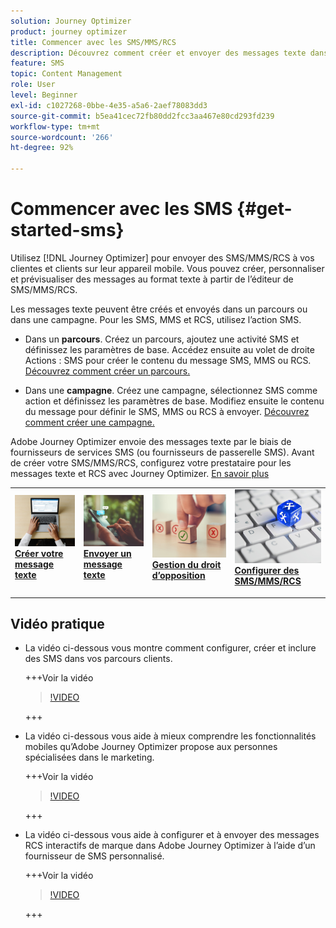 ```yaml
---
solution: Journey Optimizer
product: journey optimizer
title: Commencer avec les SMS/MMS/RCS
description: Découvrez comment créer et envoyer des messages texte dans Journey Optimizer.
feature: SMS
topic: Content Management
role: User
level: Beginner
exl-id: c1027268-0bbe-4e35-a5a6-2aef78083dd3
source-git-commit: b5ea41cec72fb80dd2fcc3aa467e80cd293fd239
workflow-type: tm+mt
source-wordcount: '266'
ht-degree: 92%

---
```


# Commencer avec les SMS {#get-started-sms}

Utilisez [!DNL Journey Optimizer] pour envoyer des SMS/MMS/RCS à vos clientes et clients sur leur appareil mobile. Vous pouvez créer, personnaliser et prévisualiser des messages au format texte à partir de l’éditeur de SMS/MMS/RCS.

Les messages texte peuvent être créés et envoyés dans un parcours ou dans une campagne. Pour les SMS, MMS et RCS, utilisez l’action SMS.

* Dans un **parcours**. Créez un parcours, ajoutez une activité SMS et définissez les paramètres de base. Accédez ensuite au volet de droite Actions : SMS pour créer le contenu du message SMS, MMS ou RCS. [Découvrez comment créer un parcours.](../building-journeys/journey-gs.md)

* Dans une **campagne**. Créez une campagne, sélectionnez SMS comme action et définissez les paramètres de base. Modifiez ensuite le contenu du message pour définir le SMS, MMS ou RCS à envoyer. [Découvrez comment créer une campagne.](../campaigns/create-campaign.md#configure)

Adobe Journey Optimizer envoie des messages texte par le biais de fournisseurs de services SMS (ou fournisseurs de passerelle SMS). Avant de créer votre SMS/MMS/RCS, configurez votre prestataire pour les messages texte et RCS avec Journey Optimizer. [En savoir plus](sms-configuration.md)

<table style="table-layout:fixed"><tr style="border: 0;">
<td>
<a href="create-sms.md">
<img alt="Prospect" src="../assets/do-not-localize/sms-create.jpeg">
</a>
<div><a href="create-sms.md"><strong>Créer votre message texte</strong>
</div>
<p>
</td>
<td>
<a href="send-sms.md">
<img alt="Peu fréquent" src="../assets/do-not-localize/sms-sending.jpg">
</a>
<div>
<a href="send-sms.md"><strong>Envoyer un message texte</strong></a>
</div>
<p></td>
<td>
<a href="sms-opt-out.md">
<img alt="Validation" src="../assets/do-not-localize/sms-opt-out.jpg">
</a>
<div>
<a href="sms-opt-out.md"><strong>Gestion du droit d’opposition</strong></a>
</div>
<p>
</td>
<td>
<a href="sms-configuration.md">
<img alt="Validation" src="../assets/do-not-localize/sms-config.jpg">
</a>
<div>
<a href="sms-configuration.md"><strong>Configurer des SMS/MMS/RCS</strong></a>
</div>
<p>
</td>
</tr></table>

## Vidéo pratique

* La vidéo ci-dessous vous montre comment configurer, créer et inclure des SMS dans vos parcours clients.

  +++Voir la vidéo

  >[!VIDEO](https://video.tv.adobe.com/v/3420509?learn=on)

  +++

* La vidéo ci-dessous vous aide à mieux comprendre les fonctionnalités mobiles qu’Adobe Journey Optimizer propose aux personnes spécialisées dans le marketing.


  +++Voir la vidéo

  >[!VIDEO](https://video.tv.adobe.com/v/3426021?quality=12&learn=on)

  +++

* La vidéo ci-dessous vous aide à configurer et à envoyer des messages RCS interactifs de marque dans Adobe Journey Optimizer à l’aide d’un fournisseur de SMS personnalisé.


  +++Voir la vidéo

  >[!VIDEO](https://video.tv.adobe.com/v/3464755)

  +++